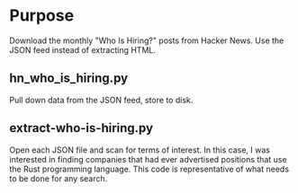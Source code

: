 # Purpose
Download the monthly "Who Is Hiring?" posts from Hacker News. Use the JSON feed instead of extracting HTML.

## hn_who_is_hiring.py 
Pull down data from the JSON feed, store to disk.

## extract-who-is-hiring.py
Open each JSON file and scan for terms of interest. In this case, I was interested in finding companies that had ever advertised positions that use the Rust programming language. This code is representative of what needs to be done for any search.

